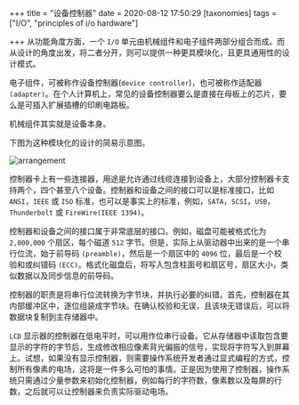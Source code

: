 +++
title = "设备控制器"
date = 2020-08-12 17:50:29
[taxonomies]
tags = ["I/O", "principles of i/o hardware"]

+++
从功能角度方面，一个 `I/O` 单元由机械组件和电子组件两部分组合而成。而从设计的角度出发，将二者分开，则可以提供一种更具模块化，且更具通用性的设计模式。

电子组件，可被称作设备控制器(`device controller`)，也可被称作适配器 `(adapter)`。在个人计算机上，常见的设备控制器要么是直接在母板上的芯片，要么是可插入扩展插槽的印刷电路板。

机械组件其实就是设备本身。

下图为这种模块化的设计的简易示意图。

![arrangement](/images/device-controllers/01-devices-arrangement.PNG)

控制器卡上有一些连接器，用途是允许通过线缆连接到设备上，大部分控制器卡支持两个，四个甚至八个设备。控制器和设备之间的接口可以是标准接口，比如 `ANSI`，`IEEE` 或 `ISO` 标准，也可以是事实上的标准，例如，`SATA`，`SCSI`，`USB`，`Thunderbolt` 或 `FireWire(IEEE 1394)`。

控制器和设备之间的接口属于非常底层的接口。例如，磁盘可能被格式化为`2,000,000` 个扇区，每个磁道 `512` 字节。但是，实际上从驱动器中出来的是一个串行位流，始于前导码 `(preamble)`，然后是一个扇区中的 `4096` 位，最后是一个校验和或纠错码 `(ECC)`。格式化磁盘后，将写入包含柱面号和扇区号，扇区大小，类似数据以及同步信息的前导码。

控制器的职责是将串行位流转换为字节块，并执行必要的纠错。首先，控制器在其内部缓冲区中，逐位组装成字节块。在确认校验和无误，且该块无错误后，可以将数据块复制到主存储器中。

`LCD` 显示器的控制器在低电平时，可以用作位串行设备。它从存储器中读取包含要显示的字符的字节后，生成修改相应像素背光偏振的信号，实现将字符写入到屏幕上。试想，如果没有显示控制器，则需要操作系统开发者通过显式编程的方式，控制所有像素的电场，这将是一件多么可怕的事情。正是因为使用了控制器，操作系统只需通过少量参数来初始化控制器，例如每行的字符数，像素数以及每屏的行数，之后就可以让控制器来负责实际驱动电场。
